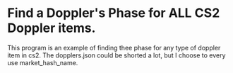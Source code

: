 # Find a Doppler's Phase for ALL CS2 Doppler items.
This program is an example of finding thee phase for any type of doppler item in cs2.
The dopplers.json could be shorted a lot, but I choose to every use market_hash_name.